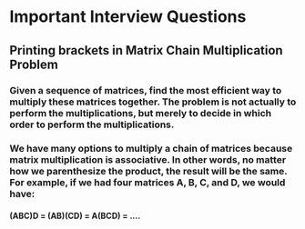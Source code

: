 # Important Interview Questions
## Printing brackets in Matrix Chain Multiplication Problem
###   Given a sequence of matrices, find the most efficient way to multiply these matrices together. The problem is not actually      to perform the multiplications, but merely to decide in which order to perform the multiplications.

###  We have many options to multiply a chain of matrices because matrix multiplication is associative. In other words, no matter   how we parenthesize the product, the result will be the same. For example, if we had four matrices A, B, C, and D, we would     have:

####   (ABC)D = (AB)(CD) = A(BCD) = ....
